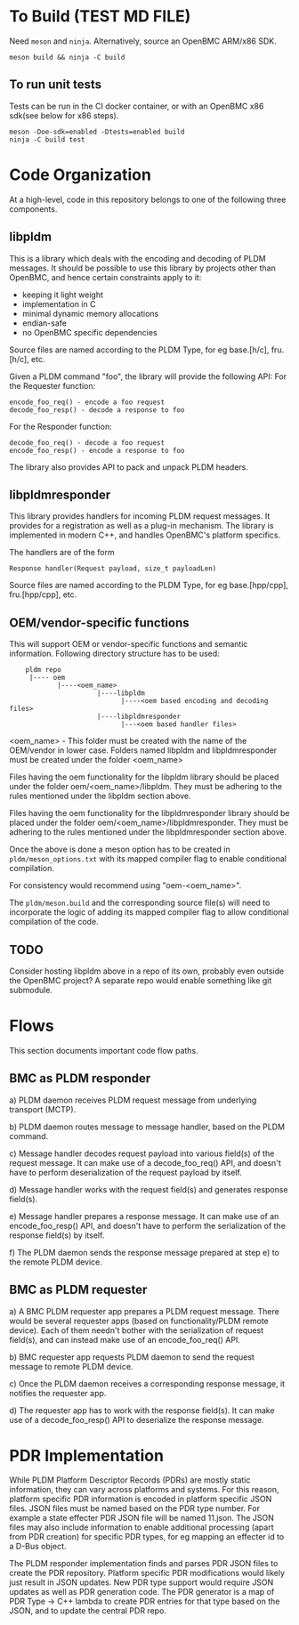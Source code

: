 # To Build (TEST MD FILE)
Need `meson` and `ninja`. Alternatively, source an OpenBMC ARM/x86 SDK.
```
meson build && ninja -C build
```
## To run unit tests
Tests can be run in the CI docker container, or with an OpenBMC x86 sdk(see
below for x86 steps).
```
meson -Doe-sdk=enabled -Dtests=enabled build
ninja -C build test
```

# Code Organization
At a high-level, code in this repository belongs to one of the following three
components.

## libpldm
This is a library which deals with the encoding and decoding of PLDM messages.
It should be possible to use this library by projects other than OpenBMC, and
hence certain constraints apply to it:
- keeping it light weight
- implementation in C
- minimal dynamic memory allocations
- endian-safe
- no OpenBMC specific dependencies

Source files are named according to the PLDM Type, for eg base.[h/c], fru.[h/c],
etc.

Given a PLDM command "foo", the library will provide the following API:
For the Requester function:
```
encode_foo_req() - encode a foo request
decode_foo_resp() - decode a response to foo
```
For the Responder function:
```
decode_foo_req() - decode a foo request
encode_foo_resp() - encode a response to foo
```
The library also provides API to pack and unpack PLDM headers.

## libpldmresponder
This library provides handlers for incoming PLDM request messages. It provides
for a registration as well as a plug-in mechanism. The library is implemented in
modern C++, and handles OpenBMC's platform specifics.

The handlers are of the form
```
Response handler(Request payload, size_t payloadLen)
```

Source files are named according to the PLDM Type, for eg base.[hpp/cpp],
fru.[hpp/cpp], etc.


## OEM/vendor-specific functions
This will support OEM or vendor-specific functions and semantic information.
Following directory structure has to be used:
```
    pldm repo
     |---- oem
            |----<oem_name>
                      |----libpldm
                            |----<oem based encoding and decoding files>
                      |----libpldmresponder
                            |---<oem based handler files>

```
<oem_name> - This folder must be created with the name of the OEM/vendor
in lower case. Folders named libpldm and libpldmresponder must be created under
the folder <oem_name>

Files having the oem functionality for the libpldm library should be placed
under the folder oem/<oem_name>/libpldm. They must be adhering to the rules
mentioned under the libpldm section above.

Files having the oem functionality for the libpldmresponder library should be
placed under the folder oem/<oem_name>/libpldmresponder. They must be adhering
to the rules mentioned under the libpldmresponder section above.

Once the above is done a meson option has to be created in
`pldm/meson_options.txt` with its mapped compiler flag to enable conditional
compilation.

For consistency would recommend using "oem-<oem_name>".

The `pldm/meson.build` and the corresponding source file(s) will need to
incorporate the logic of adding its mapped compiler flag to allow conditional
compilation of the code.

## TODO
Consider hosting libpldm above in a repo of its own, probably even outside the
OpenBMC project? A separate repo would enable something like git submodule.

# Flows
This section documents important code flow paths.

## BMC as PLDM responder
a) PLDM daemon receives PLDM request message from underlying transport (MCTP).

b) PLDM daemon routes message to message handler, based on the PLDM command.

c) Message handler decodes request payload into various field(s) of the request
   message. It can make use of a decode_foo_req() API, and doesn't have to
   perform deserialization of the request payload by itself.

d) Message handler works with the request field(s) and generates response
   field(s).

e) Message handler prepares a response message. It can make use of an
   encode_foo_resp() API, and doesn't have to perform the serialization of the
   response field(s) by itself.

f) The PLDM daemon sends the response message prepared at step e) to the remote
   PLDM device.

## BMC as PLDM requester
a) A BMC PLDM requester app prepares a PLDM request message. There would be
   several requester apps (based on functionality/PLDM remote device). Each of
   them needn't bother with the serialization of request field(s), and can
   instead make use of an encode_foo_req() API.

b) BMC requester app requests PLDM daemon to send the request message to remote
   PLDM device.

c) Once the PLDM daemon receives a corresponding response message, it notifies
   the requester app.

d) The requester app has to work with the response field(s). It can make use of
   a decode_foo_resp() API to deserialize the response message.

# PDR Implementation
While PLDM Platform Descriptor Records (PDRs) are mostly static information,
they can vary across platforms and systems. For this reason, platform specific
PDR information is encoded in platform specific JSON files. JSON files must be
named based on the PDR type number. For example a state effecter PDR JSON file
will be named 11.json. The JSON files may also include information to enable
additional processing (apart from PDR creation) for specific PDR types, for eg
mapping an effecter id to a D-Bus object.

The PLDM responder implementation finds and parses PDR JSON files to create the
PDR repository. Platform specific PDR modifications would likely just result in
JSON updates. New PDR type support would require JSON updates as well as PDR
generation code. The PDR generator is a map of PDR Type -> C++ lambda to create
PDR entries for that type based on the JSON, and to update the central PDR repo.
